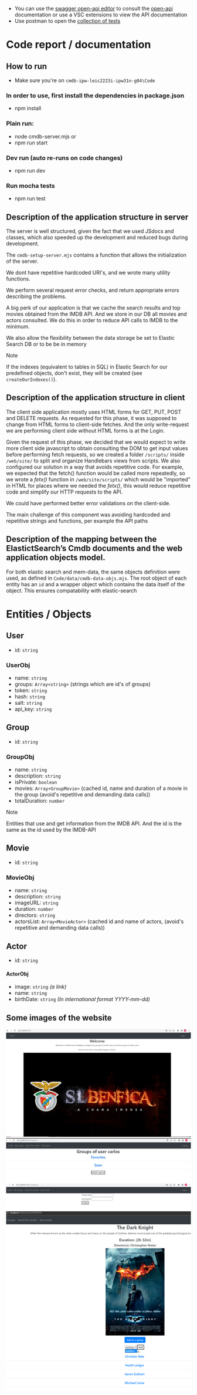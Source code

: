 - You can use the [swagger open-api editor](https://editor.swagger.io/) to consult the [open-api](./cmdb-api-spec.yaml) documentation or use a VSC extensions to view the API documentation
- Use postman to open the [collection of tests](./cmdb-api-test.json)

# Code report / documentation

## How to run
- Make sure you're on `cmdb-ipw-leic2223i-ipw31n-g04\Code`
### In order to use, first install the dependencies in package.json 
- npm install

### Plain run:
- node cmdb-server.mjs
or
- npm run start

### Dev run (auto re-runs on code changes)
- npm run dev

### Run mocha tests
- npm run test

## Description of the application structure in server
The server is well structured, given the fact that we used JSdocs and classes, which also speeded up the development and reduced bugs during development.

The `cmdb-setup-server.mjs` contains a function that allows the initialization of the server. 

We dont have repetitive hardcoded URI's, and we wrote many utility functions. 

We perform several request error checks, and return appropriate errors describing the problems.

A big perk of our application is that we cache the search results and top movies obtained from the IMDB API. And we store in our DB all movies and actors consulted. We do this in order to reduce API calls to IMDB to the minimum.

We also allow the flexibility between the data storage be set to Elastic Search DB or to be be in memory

> [!NOTE]  
> If the indexes (equivalent to tables in SQL) in Elastic Search for our predefined objects, don't exist, they will be created (see `createOurIndexes()`).

## Description of the application structure in client
The client side application mostly uses HTML forms for GET, PUT, POST and DELETE requests. As requested for this phase, it was supposed to change from HTML forms to client-side fetches. And the only write-request we are performing client side without HTML forms is at the Login. 

Given the request of this phase, we decided that we would expect to write more client side javascript to obtain consulting the DOM to get input values before performing fetch requests, so we created a folder `/scripts/` inside `/web/site/` to split and organize Handlebars views from scripts. We also configured our solution in a way that avoids repetitive code. For example, we expected that the fetch() function would be called more repeatedly, so we wrote a *fetx()* function in `/web/site/scripts/` which would be "imported" in HTML for places where we needed the *fetx()*, this would reduce repetitive code and simplify our HTTP requests to the API.

We could have performed better error validations on the client-side.

The main challenge of this component was avoiding hardcoded and repetitive strings and functions, per example the API paths

## Description of the mapping between the ElastictSearch’s Cmdb documents and the web application objects model.
For both elastic search and mem-data, the same objects definition were used, as defined in `Code/data/cmdb-data-objs.mjs`. The root object of each entity has an `id` and a wrapper object which contains the data itself of the object. This ensures compatability with elastic-search

# Entities / Objects
## **User**
- id: `string` 
### UserObj
- name: `string`
- groups: `Array<string>` (strings which are id's of groups)
- token: `string`
- hash: `string`
- salt: `string`
- api_key: `string`

## **Group**
- id: `string` 
### GroupObj
- name: `string` 
- description: `string` 
- isPrivate: `boolean`
- movies: `Array<GroupMovie>` (cached id, name and duration of a movie in the group (avoid's repetitive and demanding data calls))
- totalDuration: `number`

> [!NOTE]  
> Entities that use and get information from the IMDB API.
> And the id is the same as the id used by the IMDB-API

## **Movie**
- id: `string`
### MovieObj
- name: `string`
- description: `string`
- imageURL: `string`
- duration: `number`
- directors: `string` 
- actorsList: `Array<MovieActor>` (cached id and name of actors, (avoid's repetitive and demanding data calls))

## **Actor**
- id: `string`
#### ActorObj
- image: `string` *(a link)*
- name: `string` 
- birthDate: `string` *(In international format YYYY-mm-dd)*

## Some images of the website

![](./imgs/0.jpg)
![](./imgs/1.png)
![](./imgs/2.png)
![](./imgs/3.png)
